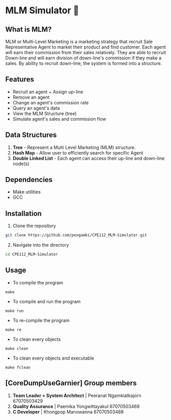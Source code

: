 # MLM Simulator 📑

## What is MLM?
MLM or Multi-Level Marketing is a marketing strategy that recruit Sale Representative Agent to market their product and find customer.
Each agent will earn their commission from their sales relatively. They are able to recruit Down-line and will earn division of down-line's commission if they make a sales. By ability to recruit down-line, the system is formed into a structure.

## Features
- Recruit an agent + Assign up-line
- Remove an agent
- Change an agent's commission rate
- Query an agent's data
- View the MLM Structure (tree)
- Simulate agent's sales and commission flow

## Data Structures
1. **Tree** - Represent a Multi Level Marketing (MLM) structure.
2. **Hash Map** - Allow user to efficiently search for specific Agent
3. **Double Linked List** - Each agent can access their up-line and down-line node(s)

## Dependencies
- Make utilities
- GCC

## Installation
1. Clone the repository
```bash 
git clone https://github.com/pengamki/CPE112_MLM-Simulator.git
```
2. Navigate into the directory
```bash
cd CPE112_MLM-Simulator
```
## Usage
- To compile the program
```
make
```
- To compile and run the program
```
make run
```
- To re-compile the program
```
make re
```
- To clean every objects
```
make clean
```
- To clean every objects and executable
```
make fclean
```

## [CoreDumpUseGarnier] Group members
1. **Team Leader + System Architect** | Peeranat Ngamkiatkajorn 67070503429
2. **Quality Assurance** | Paemika Yongwittayakul 67070503469
3. **C Developer** | Khongpop Manowanna 67070503488
